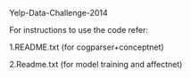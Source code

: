 Yelp-Data-Challenge-2014


For instructions to use the code refer:

1.README.txt (for cogparser+conceptnet)

2.Readme.txt (for model training and affectnet)
